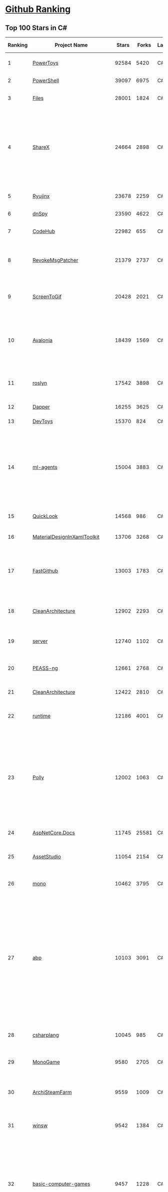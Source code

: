 [Github Ranking](../README.md)
==========

## Top 100 Stars in C\#

| Ranking | Project Name | Stars | Forks | Language | Open Issues | Description | Last Commit |
| ------- | ------------ | ----- | ----- | -------- | ----------- | ----------- | ----------- |
| 1 | [PowerToys](https://github.com/microsoft/PowerToys) | 92584 | 5420 | C# | 5089 | Windows system utilities to maximize productivity | 2023-06-30T18:23:47Z |
| 2 | [PowerShell](https://github.com/PowerShell/PowerShell) | 39097 | 6975 | C# | 3379 | PowerShell for every system! | 2023-06-30T17:15:32Z |
| 3 | [Files](https://github.com/files-community/Files) | 28001 | 1824 | C# | 426 | Building the best file manager experience for Windows | 2023-07-01T01:23:34Z |
| 4 | [ShareX](https://github.com/ShareX/ShareX) | 24664 | 2898 | C# | 569 | ShareX is a free and open source program that lets you capture or record any area of your screen and share it with a single press of a key. It also allows uploading images, text or other types of files to many supported destinations you can choose from. | 2023-06-30T06:10:06Z |
| 5 | [Ryujinx](https://github.com/Ryujinx/Ryujinx) | 23678 | 2259 | C# | 491 | Experimental Nintendo Switch Emulator written in C# | 2023-07-01T02:38:41Z |
| 6 | [dnSpy](https://github.com/dnSpy/dnSpy) | 23590 | 4622 | C# | 0 | .NET debugger and assembly editor | 2020-12-20T23:55:15Z |
| 7 | [CodeHub](https://github.com/CodeHubApp/CodeHub) | 22982 | 655 | C# | 234 | CodeHub is an iOS application written using Xamarin | 2022-06-22T16:14:05Z |
| 8 | [RevokeMsgPatcher](https://github.com/huiyadanli/RevokeMsgPatcher) | 21379 | 2737 | C# | 37 | :trollface: A hex editor for WeChat/QQ/TIM - PC版微信/QQ/TIM防撤回补丁（我已经看到了，撤回也没用了） | 2023-05-13T04:10:51Z |
| 9 | [ScreenToGif](https://github.com/NickeManarin/ScreenToGif) | 20428 | 2021 | C# | 219 | 🎬 ScreenToGif allows you to record a selected area of your screen, edit and save it as a gif or video. | 2023-06-25T11:58:26Z |
| 10 | [Avalonia](https://github.com/AvaloniaUI/Avalonia) | 18439 | 1569 | C# | 1245 | Develop Desktop, Embedded, Mobile and WebAssembly apps with C# and XAML. The most popular .NET Foundation community project. | 2023-06-30T22:40:47Z |
| 11 | [roslyn](https://github.com/dotnet/roslyn) | 17542 | 3898 | C# | 8179 | The Roslyn .NET compiler provides C# and Visual Basic languages with rich code analysis APIs. | 2023-07-01T02:08:11Z |
| 12 | [Dapper](https://github.com/DapperLib/Dapper) | 16255 | 3625 | C# | 374 | Dapper - a simple object mapper for .Net | 2023-06-28T13:13:24Z |
| 13 | [DevToys](https://github.com/veler/DevToys) | 15370 | 824 | C# | 178 | A Swiss Army knife for developers. | 2023-06-30T18:00:17Z |
| 14 | [ml-agents](https://github.com/Unity-Technologies/ml-agents) | 15004 | 3883 | C# | 138 | The Unity Machine Learning Agents Toolkit (ML-Agents) is an open-source project that enables games and simulations to serve as environments for training intelligent agents using deep reinforcement learning and imitation learning. | 2023-06-30T06:02:01Z |
| 15 | [QuickLook](https://github.com/QL-Win/QuickLook) | 14568 | 986 | C# | 391 | Bring macOS “Quick Look” feature to Windows | 2023-06-25T06:51:17Z |
| 16 | [MaterialDesignInXamlToolkit](https://github.com/MaterialDesignInXAML/MaterialDesignInXamlToolkit) | 13706 | 3268 | C# | 153 | Google's Material Design in XAML & WPF, for C# & VB.Net.  | 2023-06-30T05:39:53Z |
| 17 | [FastGithub](https://github.com/dotnetcore/FastGithub) | 13003 | 1783 | C# | 131 | github加速神器，解决github打不开、用户头像无法加载、releases无法上传下载、git-clone、git-pull、git-push失败等问题 | 2023-05-12T16:38:00Z |
| 18 | [CleanArchitecture](https://github.com/ardalis/CleanArchitecture) | 12902 | 2293 | C# | 22 | Clean Architecture Solution Template: A starting point for Clean Architecture with ASP.NET Core | 2023-06-23T20:57:37Z |
| 19 | [server](https://github.com/bitwarden/server) | 12740 | 1102 | C# | 50 | The core infrastructure backend (API, database, Docker, etc). | 2023-06-30T22:45:42Z |
| 20 | [PEASS-ng](https://github.com/carlospolop/PEASS-ng) | 12661 | 2768 | C# | 19 | PEASS - Privilege Escalation Awesome Scripts SUITE (with colors) | 2023-06-29T11:13:56Z |
| 21 | [CleanArchitecture](https://github.com/jasontaylordev/CleanArchitecture) | 12422 | 2810 | C# | 0 | Clean Architecture Solution Template for ASP.NET Core | 2023-07-01T01:26:19Z |
| 22 | [runtime](https://github.com/dotnet/runtime) | 12186 | 4001 | C# | 8307 | .NET is a cross-platform runtime for cloud, mobile, desktop, and IoT apps. | 2023-07-01T02:57:20Z |
| 23 | [Polly](https://github.com/App-vNext/Polly) | 12002 | 1063 | C# | 64 | Polly is a .NET resilience and transient-fault-handling library that allows developers to express policies such as Retry, Circuit Breaker, Timeout, Bulkhead Isolation, and Fallback in a fluent and thread-safe manner. From version 6.0.1, Polly targets .NET Standard 1.1 and 2.0+. | 2023-06-30T16:05:14Z |
| 24 | [AspNetCore.Docs](https://github.com/dotnet/AspNetCore.Docs) | 11745 | 25581 | C# | 403 | Documentation for ASP.NET Core | 2023-07-01T00:15:43Z |
| 25 | [AssetStudio](https://github.com/Perfare/AssetStudio) | 11054 | 2154 | C# | 177 | AssetStudio is a tool for exploring, extracting and exporting assets and assetbundles. | 2022-12-08T15:37:37Z |
| 26 | [mono](https://github.com/mono/mono) | 10462 | 3795 | C# | 2124 | Mono open source ECMA CLI, C# and .NET implementation. | 2023-06-14T15:54:30Z |
| 27 | [abp](https://github.com/abpframework/abp) | 10103 | 3091 | C# | 549 | Open Source Web Application Framework for ASP.NET Core. Offers an opinionated architecture to build enterprise software solutions with best practices on top of the .NET and the ASP.NET Core platforms. Provides the fundamental infrastructure, production-ready startup templates, application modules, UI themes, tooling, guides and documentation. | 2023-06-30T13:03:42Z |
| 28 | [csharplang](https://github.com/dotnet/csharplang) | 10045 | 985 | C# | 427 | The official repo for the design of the C# programming language | 2023-06-30T21:39:27Z |
| 29 | [MonoGame](https://github.com/MonoGame/MonoGame) | 9580 | 2705 | C# | 715 | One framework for creating powerful cross-platform games. | 2023-06-09T14:33:18Z |
| 30 | [ArchiSteamFarm](https://github.com/JustArchiNET/ArchiSteamFarm) | 9559 | 1009 | C# | 2 | C# application with primary purpose of farming Steam cards from multiple accounts simultaneously. | 2023-07-01T02:26:30Z |
| 31 | [winsw](https://github.com/winsw/winsw) | 9542 | 1384 | C# | 162 | A wrapper executable that can run any executable as a Windows service, in a permissive license. | 2023-06-30T09:46:40Z |
| 32 | [basic-computer-games](https://github.com/coding-horror/basic-computer-games) | 9457 | 1228 | C# | 12 | An updated version of the classic "Basic Computer Games" book, with well-written examples in a variety of common MEMORY SAFE, SCRIPTING programming languages. See https://coding-horror.github.io/basic-computer-games/ | 2023-06-03T04:59:34Z |
| 33 | [AutoMapper](https://github.com/AutoMapper/AutoMapper) | 9409 | 1716 | C# | 0 | A convention-based object-object mapper in .NET.  | 2023-06-27T07:26:57Z |
| 34 | [orleans](https://github.com/dotnet/orleans) | 9356 | 1980 | C# | 488 | Cloud Native application framework for .NET | 2023-07-01T01:35:39Z |
| 35 | [choco](https://github.com/chocolatey/choco) | 9170 | 881 | C# | 752 | Chocolatey - the package manager for Windows | 2023-06-30T13:55:40Z |
| 36 | [RestSharp](https://github.com/restsharp/RestSharp) | 9138 | 2302 | C# | 23 | Simple REST and HTTP API Client for .NET | 2023-06-28T13:49:21Z |
| 37 | [BenchmarkDotNet](https://github.com/dotnet/BenchmarkDotNet) | 9119 | 891 | C# | 173 | Powerful .NET library for benchmarking | 2023-06-30T21:17:39Z |
| 38 | [eShopOnWeb](https://github.com/dotnet-architecture/eShopOnWeb) | 8963 | 4595 | C# | 6 | Sample ASP.NET Core 6.0 reference application, powered by Microsoft, demonstrating a layered application architecture with monolithic deployment model. Download the eBook PDF from docs folder. | 2023-06-30T14:25:40Z |
| 39 | [FluentTerminal](https://github.com/felixse/FluentTerminal) | 8932 | 450 | C# | 245 | A Terminal Emulator based on UWP and web technologies. | 2023-03-22T20:02:30Z |
| 40 | [SignalR](https://github.com/SignalR/SignalR) | 8914 | 2295 | C# | 28 | Incredibly simple real-time web for .NET | 2023-03-15T16:47:40Z |
| 41 | [Locale-Emulator](https://github.com/xupefei/Locale-Emulator) | 8796 | 747 | C# | 0 | Yet Another System Region and Language Simulator | 2022-04-15T09:55:46Z |
| 42 | [Captura](https://github.com/MathewSachin/Captura) | 8619 | 1653 | C# | 109 | Capture Screen, Audio, Cursor, Mouse Clicks and Keystrokes | 2023-04-09T14:52:52Z |
| 43 | [modular-monolith-with-ddd](https://github.com/kgrzybek/modular-monolith-with-ddd) | 8591 | 1307 | C# | 41 | Full Modular Monolith application with Domain-Driven Design approach. | 2023-01-23T06:54:13Z |
| 44 | [machinelearning](https://github.com/dotnet/machinelearning) | 8478 | 1828 | C# | 804 | ML.NET is an open source and cross-platform machine learning framework for .NET. | 2023-06-30T00:42:22Z |
| 45 | [Hangfire](https://github.com/HangfireIO/Hangfire) | 8337 | 1600 | C# | 735 | An easy way to perform background job processing in .NET and .NET Core applications. No Windows Service or separate process required | 2023-06-29T04:44:51Z |
| 46 | [FluentValidation](https://github.com/FluentValidation/FluentValidation) | 8225 | 1142 | C# | 4 | A popular .NET validation library for building strongly-typed validation rules. | 2023-06-29T19:49:42Z |
| 47 | [nopCommerce](https://github.com/nopSolutions/nopCommerce) | 8207 | 4683 | C# | 50 | ASP.NET Core eCommerce software. nopCommerce is a free and open-source shopping cart. | 2023-06-29T20:02:35Z |
| 48 | [WeiXinMPSDK](https://github.com/JeffreySu/WeiXinMPSDK) | 7900 | 4306 | C# | 186 | 微信全平台 SDK Senparc.Weixin for C#，支持 .NET Framework 及 .NET Core、.NET 6.0、.NET 7.0。已支持微信公众号、小程序、小游戏、微信支付、企业微信/企业号、开放平台、JSSDK、微信周边等全平台。 WeChat SDK for C#. | 2023-06-28T14:55:13Z |
| 49 | [Humanizer](https://github.com/Humanizr/Humanizer) | 7802 | 906 | C# | 204 | Humanizer meets all your .NET needs for manipulating and displaying strings, enums, dates, times, timespans, numbers and quantities | 2023-06-27T13:58:21Z |
| 50 | [practical-aspnetcore](https://github.com/dodyg/practical-aspnetcore) | 7772 | 1036 | C# | 168 | Practical samples of ASP.NET Core 2.1, 2.2, 3.1, 5.0, 6.0, 7.0 and 8.0 preview 7 projects you can use. Readme contains explanations on all projects. | 2023-06-27T23:08:44Z |
| 51 | [IdentityServer4](https://github.com/IdentityServer/IdentityServer4) | 9073 | 3897 | C# | 0 | OpenID Connect and OAuth 2.0 Framework for ASP.NET Core | 2022-12-13T07:48:19Z |
| 52 | [duplicati](https://github.com/duplicati/duplicati) | 9002 | 824 | C# | 898 | Store securely encrypted backups in the cloud! | 2023-06-27T21:45:33Z |
| 53 | [FluentTerminal](https://github.com/felixse/FluentTerminal) | 8932 | 450 | C# | 245 | A Terminal Emulator based on UWP and web technologies. | 2023-03-22T20:02:30Z |
| 54 | [SignalR](https://github.com/SignalR/SignalR) | 8914 | 2295 | C# | 28 | Incredibly simple real-time web for .NET | 2023-03-15T16:47:40Z |
| 55 | [Locale-Emulator](https://github.com/xupefei/Locale-Emulator) | 8796 | 747 | C# | 0 | Yet Another System Region and Language Simulator | 2022-04-15T09:55:46Z |
| 56 | [Sonarr](https://github.com/Sonarr/Sonarr) | 8793 | 1132 | C# | 95 | Smart PVR for newsgroup and bittorrent users. | 2023-06-30T10:53:18Z |
| 57 | [MahApps.Metro](https://github.com/MahApps/MahApps.Metro) | 8782 | 2432 | C# | 75 | A framework that allows developers to cobble together a better UI for their own WPF applications with minimal effort. | 2023-06-08T15:20:18Z |
| 58 | [modular-monolith-with-ddd](https://github.com/kgrzybek/modular-monolith-with-ddd) | 8591 | 1307 | C# | 41 | Full Modular Monolith application with Domain-Driven Design approach. | 2023-01-23T06:54:13Z |
| 59 | [Hangfire](https://github.com/HangfireIO/Hangfire) | 8337 | 1600 | C# | 735 | An easy way to perform background job processing in .NET and .NET Core applications. No Windows Service or separate process required | 2023-06-29T04:44:51Z |
| 60 | [Terminal.Gui](https://github.com/gui-cs/Terminal.Gui) | 8325 | 615 | C# | 131 | Cross Platform Terminal UI toolkit for .NET | 2023-06-30T23:53:44Z |
| 61 | [FluentValidation](https://github.com/FluentValidation/FluentValidation) | 8225 | 1142 | C# | 4 | A popular .NET validation library for building strongly-typed validation rules. | 2023-06-29T19:49:42Z |
| 62 | [nopCommerce](https://github.com/nopSolutions/nopCommerce) | 8207 | 4683 | C# | 50 | ASP.NET Core eCommerce software. nopCommerce is a free and open-source shopping cart. | 2023-06-29T20:02:35Z |
| 63 | [WeiXinMPSDK](https://github.com/JeffreySu/WeiXinMPSDK) | 7900 | 4306 | C# | 186 | 微信全平台 SDK Senparc.Weixin for C#，支持 .NET Framework 及 .NET Core、.NET 6.0、.NET 7.0。已支持微信公众号、小程序、小游戏、微信支付、企业微信/企业号、开放平台、JSSDK、微信周边等全平台。 WeChat SDK for C#. | 2023-06-28T14:55:13Z |
| 64 | [Bili.Uwp](https://github.com/Richasy/Bili.Uwp) | 7895 | 511 | C# | 155 | 适用于新系统UI的哔哩 | 2023-06-18T14:50:55Z |
| 65 | [ContextMenuManager](https://github.com/BluePointLilac/ContextMenuManager) | 7863 | 447 | C# | 69 | 🖱️ 纯粹的Windows右键菜单管理程序 | 2023-04-13T01:18:12Z |
| 66 | [Humanizer](https://github.com/Humanizr/Humanizer) | 7802 | 906 | C# | 204 | Humanizer meets all your .NET needs for manipulating and displaying strings, enums, dates, times, timespans, numbers and quantities | 2023-06-27T13:58:21Z |
| 67 | [uno](https://github.com/unoplatform/uno) | 7763 | 640 | C# | 1364 | Build Mobile, Desktop and WebAssembly apps with C# and XAML. Today. Open source and professionally supported. | 2023-06-30T15:19:18Z |
| 68 | [Radarr](https://github.com/Radarr/Radarr) | 7723 | 851 | C# | 360 | A fork of Sonarr to work with movies à la Couchpotato. | 2023-06-30T16:53:34Z |
| 69 | [Ocelot](https://github.com/ThreeMammals/Ocelot) | 7699 | 1565 | C# | 515 | dotnet 7.0 API Gateway | 2023-06-30T19:56:22Z |
| 70 | [Notepads](https://github.com/0x7c13/Notepads) | 7674 | 435 | C# | 287 | A modern, lightweight text editor with a minimalist design. | 2023-06-16T09:45:49Z |
| 71 | [mRemoteNG](https://github.com/mRemoteNG/mRemoteNG) | 7628 | 1361 | C# | 771 | mRemoteNG is the next generation of mRemote, open source, tabbed, multi-protocol, remote connections manager. | 2023-06-21T20:04:04Z |
| 72 | [Lean](https://github.com/QuantConnect/Lean) | 7572 | 2864 | C# | 195 | Lean Algorithmic Trading Engine by QuantConnect (Python, C#) | 2023-06-30T22:37:58Z |
| 73 | [ReactiveUI](https://github.com/reactiveui/ReactiveUI) | 7554 | 1122 | C# | 79 | An advanced, composable, functional reactive model-view-viewmodel framework for all .NET platforms that is inspired by functional reactive programming. ReactiveUI allows you to  abstract mutable state away from your user interfaces, express the idea around a feature in one readable place and improve the testability of your application. | 2023-07-01T00:56:20Z |
| 74 | [LiteDB](https://github.com/mbdavid/LiteDB) | 7542 | 1136 | C# | 580 | LiteDB - A .NET NoSQL Document Store in a single data file - https://www.litedb.org | 2023-06-14T13:15:56Z |
| 75 | [EarTrumpet](https://github.com/File-New-Project/EarTrumpet) | 7517 | 474 | C# | 39 | EarTrumpet - Volume Control for Windows | 2023-06-21T00:36:10Z |
| 76 | [PDFPatcher](https://github.com/wmjordan/PDFPatcher) | 7445 | 1137 | C# | 50 | PDF补丁丁——PDF工具箱，可以编辑书签、剪裁旋转页面、解除限制、提取或合并文档，探查文档结构，提取图片、转成图片等等 | 2023-06-14T08:01:27Z |
| 77 | [ailab](https://github.com/microsoft/ailab) | 7430 | 1384 | C# | 28 | Experience, Learn and Code the latest breakthrough innovations with Microsoft AI | 2023-05-31T20:14:06Z |
| 78 | [blockchain](https://github.com/dvf/blockchain) | 7427 | 2677 | C# | 69 | A simple Blockchain in Python | 2023-01-04T17:21:04Z |
| 79 | [Bogus](https://github.com/bchavez/Bogus) | 7396 | 426 | C# | 36 | :card_index: A simple fake data generator for C#, F#, and VB.NET. Based on and ported from the famed faker.js. | 2023-06-10T01:21:43Z |
| 80 | [refit](https://github.com/reactiveui/refit) | 7287 | 699 | C# | 154 | The automatic type-safe REST library for .NET Core, Xamarin and .NET. Heavily inspired by Square's Retrofit library, Refit turns your REST API into a live interface. | 2023-06-29T18:44:08Z |
| 81 | [ET](https://github.com/egametang/ET) | 7218 | 2648 | C# | 54 | Unity3D Client And C# Server Framework | 2023-06-28T08:33:35Z |
| 82 | [Nancy](https://github.com/NancyFx/Nancy) | 7183 | 1505 | C# | 196 | Lightweight, low-ceremony, framework for building HTTP based services on .Net and Mono | 2021-01-24T13:28:09Z |
| 83 | [spectre.console](https://github.com/spectreconsole/spectre.console) | 7177 | 354 | C# | 143 | A .NET library that makes it easier to create beautiful console applications. | 2023-06-30T22:43:02Z |
| 84 | [gitextensions](https://github.com/gitextensions/gitextensions) | 7036 | 2054 | C# | 626 | Git Extensions is a standalone UI tool for managing git repositories. It also integrates with Windows Explorer and Microsoft Visual Studio (2015/2017/2019). | 2023-06-30T21:53:18Z |
| 85 | [Bulk-Crap-Uninstaller](https://github.com/Klocman/Bulk-Crap-Uninstaller) | 7028 | 403 | C# | 50 | Remove large amounts of unwanted applications quickly. | 2023-06-18T20:18:06Z |
| 86 | [Quasar](https://github.com/quasar/Quasar) | 6956 | 2218 | C# | 137 | Remote Administration Tool for Windows | 2023-03-12T16:28:35Z |
| 87 | [QuestPDF](https://github.com/QuestPDF/QuestPDF) | 6878 | 383 | C# | 144 | QuestPDF is a modern open-source .NET library for PDF document generation. Offering comprehensive layout engine powered by concise and discoverable C# Fluent API. Easily generate PDF reports, invoices, exports, etc. | 2023-06-29T11:38:07Z |
| 88 | [Electron.NET](https://github.com/ElectronNET/Electron.NET) | 6794 | 690 | C# | 47 | :electron: Build cross platform desktop apps with ASP.NET Core (Razor Pages, MVC, Blazor). | 2023-06-20T12:45:41Z |
| 89 | [reverse-proxy](https://github.com/microsoft/reverse-proxy) | 6718 | 669 | C# | 140 | A toolkit for developing high-performance HTTP reverse proxy applications. | 2023-06-28T18:00:11Z |
| 90 | [OrchardCore](https://github.com/OrchardCMS/OrchardCore) | 6629 | 2173 | C# | 1232 | Orchard Core is an open-source modular and multi-tenant application framework built with ASP.NET Core, and a content management system (CMS) built on top of that framework. | 2023-07-01T01:14:30Z |
| 91 | [Dependencies](https://github.com/lucasg/Dependencies) | 6593 | 573 | C# | 86 | A rewrite of the old legacy software "depends.exe" in C# for Windows devs to troubleshoot dll load dependencies issues. | 2023-05-05T16:57:27Z |
| 92 | [AspNetCoreDiagnosticScenarios](https://github.com/davidfowl/AspNetCoreDiagnosticScenarios) | 6506 | 632 | C# | 23 | This repository has examples of broken patterns in ASP.NET Core applications | 2023-01-24T03:41:39Z |
| 93 | [UniRx](https://github.com/neuecc/UniRx) | 6502 | 847 | C# | 190 | Reactive Extensions for Unity | 2023-03-25T02:05:13Z |
| 94 | [EverythingToolbar](https://github.com/srwi/EverythingToolbar) | 6389 | 324 | C# | 37 | Everything integration for the Windows taskbar. | 2023-06-12T19:41:57Z |
| 95 | [de4dot](https://github.com/de4dot/de4dot) | 6387 | 2587 | C# | 0 | .NET deobfuscator and unpacker. | 2020-08-29T08:14:56Z |
| 96 | [serilog](https://github.com/serilog/serilog) | 6374 | 750 | C# | 16 | Simple .NET logging with fully-structured events | 2023-06-29T07:25:32Z |
| 97 | [wpf](https://github.com/dotnet/wpf) | 6368 | 1076 | C# | 932 | WPF is a .NET Core UI framework for building Windows desktop applications. | 2023-07-01T02:45:50Z |
| 98 | [clean-code-dotnet](https://github.com/thangchung/clean-code-dotnet) | 6193 | 968 | C# | 15 | :bathtub:  Clean Code concepts and tools adapted for .NET  | 2023-06-06T01:32:09Z |
| 99 | [CAP](https://github.com/dotnetcore/CAP) | 6064 | 1221 | C# | 4 | Distributed transaction solution in micro-service base on eventually consistency, also an eventbus with Outbox pattern | 2023-06-20T14:48:53Z |
| 100 | [reactive](https://github.com/dotnet/reactive) | 6042 | 700 | C# | 102 | The Reactive Extensions for .NET | 2023-06-28T03:58:20Z |

